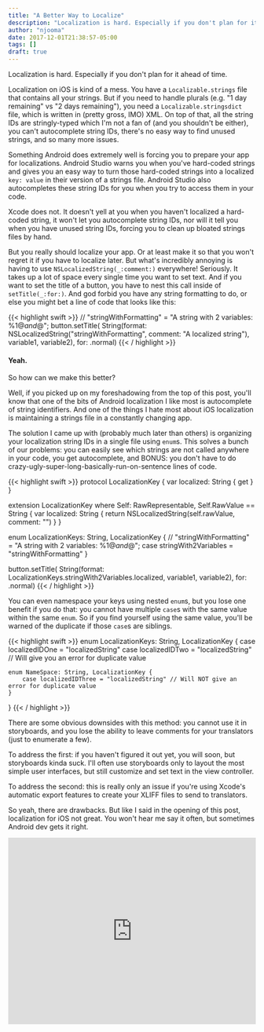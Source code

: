 ```yaml
---
title: "A Better Way to Localize"
description: "Localization is hard. Especially if you don't plan for it ahead of time."
author: "njooma"
date: 2017-12-01T21:38:57-05:00
tags: []
draft: true
---
```


Localization is hard. Especially if you don't plan for it ahead of time.
<!--more-->

Localization on iOS is kind of a mess. You have a `Localizable.strings` file that contains all your strings. But if you need to handle plurals (e.g. "1 day remaining" vs "2 days remaining"), you need a `Localizable.stringsdict` file, which is written in (pretty gross, IMO) XML. On top of that, all the string IDs are stringly-typed which I'm not a fan of (and you shouldn't be either), you can't autocomplete string IDs, there's no easy way to find unused strings, and so many more issues. 

Something Android does extremely well is forcing you to prepare your app for localizations. Android Studio warns you when you've hard-coded strings and gives you an easy way to turn those hard-coded strings into a localized `key: value` in their version of a strings file. Android Studio also autocompletes these string IDs for you when you try to access them in your code. 

Xcode does not. It doesn't yell at you when you haven't localized a hard-coded string, it won't let you autocomplete string IDs, nor will it tell you when you have unused string IDs, forcing you to clean up bloated strings files by hand.

But you really should localize your app. Or at least make it so that you won't regret it if you have to localize later. But what's incredibly annoying is having to use `NSLocalizedString(_:comment:)` everywhere! Seriously. It takes up a lot of space every single time you want to set text. And if you want to set the title of a button, you have to nest this call inside of `setTitle(_:for:)`. And god forbid you have any string formatting to do, or else you might bet a line of code that looks like this:

{{< highlight swift >}}
// "stringWithFormatting" = "A string with 2 variables: %1$@ and %2$@";
button.setTitle(
    String(format: NSLocalizedString("stringWithFormatting", comment: "A localized string"), 
        variable1, variable2), 
    for: .normal)
{{< / highlight >}}

#### Yeah. ####

So how can we make this better?

Well, if you picked up on my foreshadowing from the top of this post, you'll know that one of the bits of Android localization I like most is autocomplete of string identifiers. And one of the things I hate most about iOS localization is maintaining a strings file in a constantly changing app. 

The solution I came up with (probably much later than others) is organizing your localization string IDs in a single file using `enum`s. This solves a bunch of our problems: you can easily see which strings are not called anywhere in your code, you get autocomplete, and BONUS: you don't have to do crazy-ugly-super-long-basically-run-on-sentence lines of code.

{{< highlight swift >}}
protocol LocalizationKey {
    var localized: String { get }
}

extension LocalizationKey where Self: RawRepresentable, Self.RawValue == String {
    var localized: String {
        return NSLocalizedString(self.rawValue, comment: "")
    }
}

enum LocalizationKeys: String, LocalizationKey {
    // "stringWithFormatting" = "A string with 2 variables: %1$@ and %2$@";
    case stringWith2Variables = "stringWithFormatting"
}

button.setTitle(
    String(format: LocalizationKeys.stringWith2Variables.localized, variable1, variable2), 
    for: .normal)
{{< / highlight >}}

You can even namespace your keys using nested `enum`s, but you lose one benefit if you do that: you cannot have multiple `case`s with the same value within the same `enum`. So if you find yourself using the same value, you'll be warned of the duplicate if those `case`s are siblings.

{{< highlight swift >}}
enum LocalizationKeys: String, LocalizationKey {
    case localizedIDOne = "localizedString"
    case localizedIDTwo = "localizedString" // Will give you an error for duplicate value

    enum NameSpace: String, LocalizationKey {
        case localizedIDThree = "localizedString" // Will NOT give an error for duplicate value
    }
}
{{< / highlight >}}

There are some obvious downsides with this method: you cannot use it in storyboards, and you lose the ability to leave comments for your translators (just to enumerate a few).

To address the first: if you haven't figured it out yet, you will soon, but storyboards kinda suck. I'll often use storyboards only to layout the most simple user interfaces, but still customize and set text in the view controller. 

To address the second: this is really only an issue if you're using Xcode's automatic export features to create your XLIFF files to send to translators.

So yeah, there are drawbacks. But like I said in the opening of this post, localization for iOS not great. You won't hear me say it often, but sometimes Android dev gets it right. 

<iframe src="https://open.spotify.com/embed/track/3RHxEG6JqPKNesUpEv3FUg?theme=white&view=list" width="100%" height="380" frameborder="0" allowtransparency="true"></iframe>